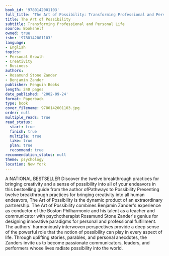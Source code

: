 ```yaml
---
book_id: '9780142001103'
full_title: 'The Art of Possibility: Transforming Professional and Personal Life'
title: The Art of Possibility
subtitle: Transforming Professional and Personal Life
source: Bookshelf
owned: true
isbn: '9780142001103'
language:
- English
topics:
- Personal Growth
- Creativity
- Business
authors:
- Rosamund Stone Zander
- Benjamin Zander
publisher: Penguin Books
length: 240 pages
date_published: '2002-09-24'
format: Paperback
type: book
cover_filename: 9780142001103.jpg
order: null
multiple_reads: true
read_status:
  start: true
  finish: true
  multiple: true
  like: true
  plan: true
  recommend: true
recommendation_status: null
theme: psychology
location: New York
---
```

A NATIONAL BESTSELLER
Discover the twelve breakthrough practices for bringing creativity and a sense of possibility into all of your endeavors in this bestselling guide from the author ofPathways to Possibility
Presenting twelve breakthrough practices for bringing creativity into all human endeavors, The Art of Possibility is the dynamic product of an extraordinary partnership. The Art of Possibility combines Benjamin Zander's experience as conductor of the Boston Philharmonic and his talent as a teacher and communicator with psychotherapist Rosamund Stone Zander's genius for designing innovative paradigms for personal and professional fulfillment. The authors' harmoniously interwoven perspectives provide a deep sense of the powerful role that the notion of possibility can play in every aspect of life. Through uplifting stories, parables, and personal anecdotes, the Zanders invite us to become passionate communicators, leaders, and performers whose lives radiate possibility into the world.
